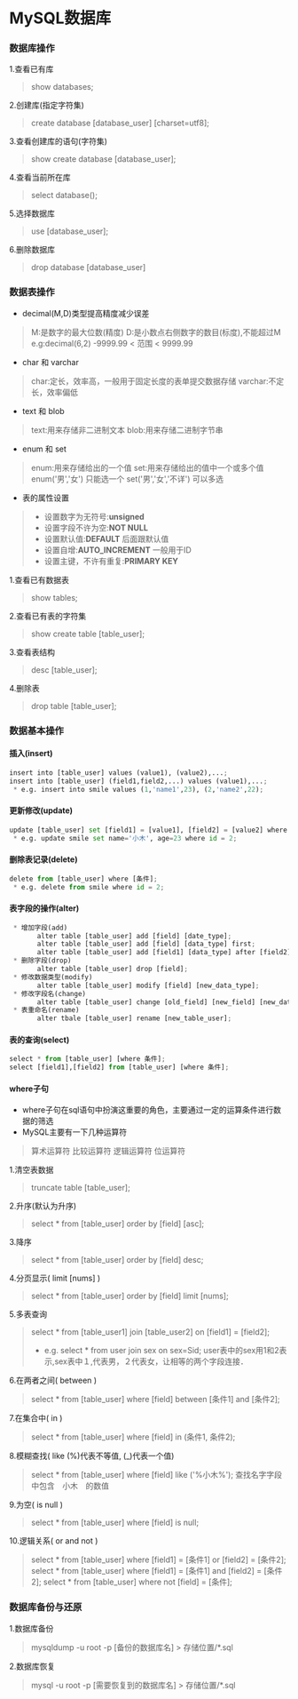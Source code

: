 MySQL数据库
===

### 数据库操作
1.查看已有库
>show databases;

2.创建库(指定字符集)
>create database [database_user] [charset=utf8];

3.查看创建库的语句(字符集)
>show create database [database_user];

4.查看当前所在库
>select database();

5.选择数据库
>use [database_user];

6.删除数据库
>drop database [database_user]

### 数据表操作
* decimal(M,D)类型提高精度减少误差
>M:是数字的最大位数(精度)
>D:是小数点右侧数字的数目(标度),不能超过M 
>e.g:decimal(6,2) -9999.99 < 范围 < 9999.99
* char 和 varchar
>char:定长，效率高，一般用于固定长度的表单提交数据存储
>varchar:不定长，效率偏低
* text 和 blob
>text:用来存储非二进制文本
>blob:用来存储二进制字节串
* enum 和 set
>enum:用来存储给出的一个值
>set:用来存储给出的值中一个或多个值
>enum('男','女')  只能选一个
>set('男','女','不详')  可以多选
* 表的属性设置
> * 设置数字为无符号:**unsigned**
> * 设置字段不许为空:**NOT NULL**
> * 设置默认值:**DEFAULT** 后面跟默认值
> * 设置自增:**AUTO_INCREMENT** 一般用于ID
> * 设置主键，不许有重复:**PRIMARY KEY**

1.查看已有数据表
>show tables;

2.查看已有表的字符集
>show create table [table_user];

3.查看表结构
>desc [table_user];

4.删除表
>drop table [table_user];

### 数据基本操作
#### 插入(insert)
```python
insert into [table_user] values (value1), (value2),...;
insert into [table_user] (field1,field2,...) values (value1),...;
 * e.g. insert into smile values (1,'name1',23), (2,'name2',22);
```
#### 更新修改(update)
```python
update [table_user] set [field1] = [value1], [field2] = [value2] where id = 2;
 * e.g. update smile set name='小木', age=23 where id = 2; 
```
#### 删除表记录(delete)
```python
delete from [table_user] where [条件];
 * e.g. delete from smile where id = 2;
```
#### 表字段的操作(alter)
```python
 * 增加字段(add)
       alter table [table_user] add [field] [date_type];
       alter table [table_user] add [field] [data_type] first;
       alter table [table_user] add [field1] [data_type] after [field2];
 * 删除字段(drop)
       alter table [table_user] drop [field];
 * 修改数据类型(modify)
       alter table [table_user] modify [field] [new_data_type];
 * 修改字段名(change)
       alter table [table_user] change [old_field] [new_field] [new_data_type];
 * 表重命名(rename)
       alter tbale [table_user] rename [new_table_user];
```
#### 表的查询(select)
```python
select * from [table_user] [where 条件];
select [field1],[field2] from [table_user] [where 条件];
```
#### where子句
 * where子句在sql语句中扮演这重要的角色，主要通过一定的运算条件进行数据的筛选
 * MySQL主要有一下几种运算符
>算术运算符
>比较运算符
>逻辑运算符
>位运算符

1.清空表数据
>truncate table [table_user];

2.升序(默认为升序)
>select * from [table_user] order by [field] [asc];

3.降序
>select * from [table_user] order by [field] desc;

4.分页显示( limit [nums] )
>select * from [table_user] order by [field] limit [nums];

5.多表查询
>select * from [table_user1] join [table_user2] on [field1] = [field2];
> * e.g. select * from user join sex on sex=Sid;
> user表中的sex用1和2表示,sex表中１,代表男，２代表女，让相等的两个字段连接．

6.在两者之间( between )
>select * from [table_user] where [field] between [条件1] and [条件2];

7.在集合中( in )
>select * from [table_user] where [field] in (条件1, 条件2);

8.模糊查找( like (%)代表不等值, (_)代表一个值)
>select * from [table_user] where [field] like ('%小木%');
>查找名字字段中包含　小木　的数值

9.为空( is null )
>select * from [table_user] where [field] is null; 

10.逻辑关系( or and not )
>select * from [table_user] where [field1] = [条件1] or [field2] = [条件2]; 
>select * from [table_user] where [field1] = [条件1] and [field2] = [条件2];
>select * from [table_user] where not [field] = [条件];

### 数据库备份与还原
1.数据库备份
>mysqldump -u root -p [备份的数据库名] > 存储位置/*.sql

2.数据库恢复
>mysql -u root -p [需要恢复到的数据库名] > 存储位置/*.sql












